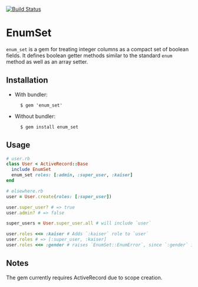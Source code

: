 [![Build Status](https://travis-ci.org/breestanwyck/enum_set.svg?branch=master)](https://travis-ci.org/breestanwyck/enum_set)

# EnumSet

`enum_set` is a gem for treating integer columns as a compact set of boolean
fields. It defines boolean getter methods similar to the standard `enum` method
as well as an array setter.

## Installation

* With bundler:

        $ gem 'enum_set'

* Without bundler:

        $ gem install enum_set

## Usage

```ruby
# user.rb
class User < ActiveRecord::Base
  include EnumSet
  enum_set roles: [:admin, :super_user, :kaiser]
end

# elsewhere.rb
user = User.create(roles: [:super_user])

user.super_user? # => true
user.admin? # => false

super_users = User.super_user.all # will include `user`

user.roles <<= :kaiser # Adds `:kaiser` role to `user`
user.roles # => [:super_user, :kaiser]
user.roles <<= :gender # raises `EnumSet::EnumError`, since `:gender` isn't a role
```

## Notes

The gem currently requires ActiveRecord due to scope creation.
